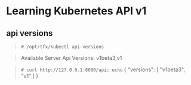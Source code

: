 # Learning Kubernetes API v1 

## api versions

>`# /opt/tfx/kubectl api-versions`

>Available Server Api Versions: v1beta3,v1

>`# curl http://127.0.0.1:8080/api; echo`
>{
>  "versions": [
>    "v1beta3",
>    "v1"
>  ]
>}


